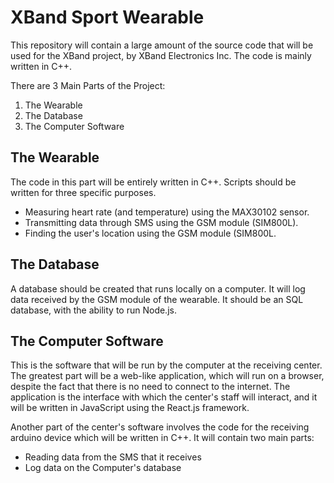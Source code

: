 # XBand Sport Wearable

This repository will contain a large amount of the source code that will be used for the XBand project, by XBand Electronics Inc. The code is mainly written in C++. 

There are 3 Main Parts of the Project:
  1. The Wearable
  2. The Database
  3. The Computer Software

## The Wearable

The code in this part will be entirely written in C++. Scripts should be written for three specific purposes.
- Measuring heart rate (and temperature) using the MAX30102 sensor.
- Transmitting data through SMS using the GSM module (SIM800L).
- Finding the user's location using the GSM module (SIM800L.

## The Database

A database should be created that runs locally on a computer. It will log data received by the GSM module of the wearable. It should be an SQL database, with the ability to run Node.js.

## The Computer Software

This is the software that will be run by the computer at the receiving center. The greatest part will be a web-like application, which will run on a browser, despite the fact that there is no need to connect to the internet. The application is the interface with which the center's staff will interact, and it will be written in JavaScript using the React.js framework.

Another part of the center's software involves the code for the receiving arduino device which will be written in C++. It will contain two main parts:
- Reading data from the SMS that it receives
- Log data on the Computer's database
